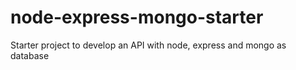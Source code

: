 # node-express-mongo-starter
Starter project to develop an API with node, express and mongo as database

